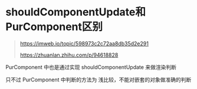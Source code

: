 # shouldComponentUpdate和PurComponent区别

> https://imweb.io/topic/598973c2c72aa8db35d2e291
>
> https://zhuanlan.zhihu.com/p/94618828



PurComponent 中也是通过实现 shouldComponentUpdate 来做渲染判断

只不过 PurComponent 中判断的方法为 浅比较，不能对嵌套的对象做准确的判断



